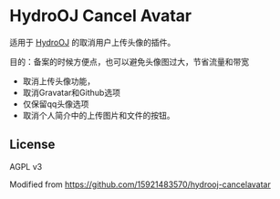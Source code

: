 # HydroOJ Cancel Avatar

适用于 [HydroOJ](//hydro.js.org) 的取消用户上传头像的插件。

目的：备案的时候方便点，也可以避免头像图过大，节省流量和带宽

- 取消上传头像功能，
- 取消Gravatar和Github选项
- 仅保留qq头像选项
- 取消个人简介中的上传图片和文件的按钮。


## License

AGPL v3 

Modified from https://github.com/15921483570/hydrooj-cancelavatar
